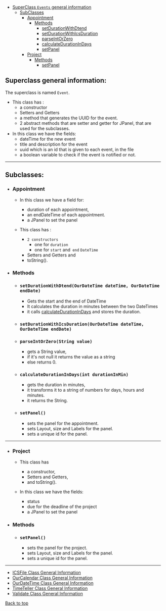 
* [SuperClass `Events` general information](#superclass-general-information)
    * [SubClasses](#subclasses)
        * [Appointment](#appointment)
           * [Methods](#methods)
             * [setDurationWithDtend](#setdurationwithdtendourdatetime-datetime-ourdatetime-enddate)
             * [setDurationWithIcsDuration](#setdurationwithicsdurationourdatetime-datetime-ourdatetime-enddate)
             * [parseIntOrZero](#parseintorzerostring-value)
             * [calculateDurationInDays](#calculatedurationindaysint-durationinmin)
             * [setPanel](#setpanel)
        * [Project](#project)
          * [Methods](#methods-1)
               * [setPanel](#setpanel-1)

## Superclass general information:

The superclass is named `Event`.
   - This class has :
        - a constructor
        - Setters and Getters
        - a method that generates the UUID for the event.
        - 2 abstract methods that are setter and getter for JPanel, that are used for the subclasses.
   - In this class we have the fields:
        - dateTime for the new event
        - title and description for the event
        - uuid which is an id that is given to each event, in the file
        - a boolean variable to check if the event is notified or not.
<hr>

## Subclasses:
    
  - ### Appointment
      - In this class we have a field for:
         - duration of each appointment, 
         - an endDateTime of each appointment.
         - a JPanel to set the panel
        
      - This class has :
        - `2 constructors `
          - one for `duration` 
          - one for `start` and` end` `DateTime`
        - Setters and Getters and 
        - toString().

  - ### Methods

    - ### `setDurationWithDtend(OurDateTime dateTime, OurDateTime endDate)`

      - Gets the start and the end of DateTime
      - It calculates the duration in minutes between the two DateTimes
      - it calls [calculateDurationInDays](#calculatedurationindaysint-durationinmin) and  stores the duration.

    - ### `setDurationWithIcsDuration(OurDateTime dateTime, OurDateTime endDate)`

    - ### `parseIntOrZero(String value)`

        - gets a String value, 
        - if it's not null it returns the value as a string 
        - else returns 0.

    - ### `calculateDurationInDays(int durationInMin)`

        - gets the duration in minutes,
        - it transforms it to a string of numbers for days, hours and minutes.
        - it returns the String.
  
     - ### `setPanel()`
    
        - sets the panel for the appointment.   
        - sets Layout, size and Labels for the panel.
        - sets a unique id for the panel.
<hr>

- ### Project
    - This class has 
      - a constructor, 
      - Setters and Getters,
      - and toString().

    - In this class we have the fields:
      - status
      - due for the deadline of the project
      - a JPanel to set the panel 

- ### Methods
    - ### `setPanel()`
    
        - sets the panel for the project.   
        - sets Layout, size and Labels for the panel.
        - sets a unique id for the panel.
<hr>

- [ICSFile Class General Information](ICSFile_doc.md)
- [OurCalendar Class General Information](OurCalendar_doc.md)
- [OurDateTime Class General Information](OurDateTime_doc.md)
- [TimeTeller Class General Information](TimeTeller_doc.md)
- [Validate Class General Information](../Validate_doc.md)


[Back to top](#superclass-general-information)

